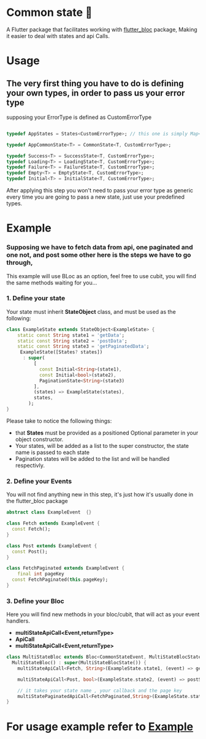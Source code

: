 # Common state 🔮
A Flutter package that facilitates working with [flutter_bloc](https://github.com/felangel/bloc/tree/master/packages/flutter_bloc) package, Making it easier to deal with states and api Calls.

# Usage

##  The very first thing you have to do is defining your own types, in order to pass us your  error type
supposing your ErrorType is defined as CustomErrorType
```dart

typedef AppStates = States<CustomErrorType>; // this one is simply Map<String,CommonState<dynamic,CustomErrorType>>

typedef AppCommonState<T> = CommonState<T, CustomErrorType>;

typedef Success<T> = SuccessState<T, CustomErrorType>;
typedef Loading<T> = LoadingState<T, CustomErrorType>;
typedef Failure<T> = FailureState<T, CustomErrorType>;
typedef Empty<T> = EmptyState<T, CustomErrorType>;
typedef Initial<T> = InitialState<T, CustomErrorType>;

```
After applying this step you won't need to pass your error type as generic every time you are going to pass a new state, just use your predefined types.


# Example

### Supposing we have to fetch data from api, one paginated and one not, and post some other here is the steps we have to go through, 
This example will use BLoc as an option, feel free to use cubit, you will find the same methods waiting for you...

### 1. Define your state
Your state must inherit **StateObject** class, and must be used as the following:
```dart
class ExampleState extends StateObject<ExampleState> {
    static const String state1 = 'getData';
    static const String state2 = 'postData';
    static const String state3 = 'getPaginatedData';
     ExampleState([States? states])
      : super(
          [
            const Initial<String>(state1),
            const Initial<bool>(state2),
            PaginationState<String>(state3)
          ],
          (states) => ExampleState(states),
          states,
        );
}
```
Please take to notice the following things:
-  that **States** must be provided as a positioned Optional parameter in your object constructor.
-  Your states, will be added as a list to the super constructor, the state name is passed to each state
-  Pagination states will be added to the list and will be handled respectivly.
### 2. Define your Events
You will not find anything new in this step, it's just how it's usually done in the flutter_bloc package
```dart
abstract class ExampleEvent  {}

class Fetch extends ExampleEvent {
  const Fetch();
}

class Post extends ExampleEvent {
  const Post();
}

class FetchPaginated extends ExampleEvent {
    final int pageKey
  const FetchPaginated(this.pageKey);
}
```
### 3. Define your Bloc

Here you will find new methods in your bloc/cubit, that will act as your event handlers.
- **multiStateApiCall<Event,returnType>**
- **ApiCall**
- **multiStateApiCall<Event,returnType>**
  

```dart
class MultiStateBloc extends Bloc<CommonStateEvent, MultiStateBlocState> {
  MultiStateBloc() : super(MultiStateBlocState()) {
    multiStateApiCall<Fetch, String>(ExampleState.state1, (event) => getSomeDataUseCase());

    multiStateApiCall<Post, bool>(ExampleState.state2, (event) => postSomeDataUseCase());

    // it takes your state name , your callback and the page key
    multiStatePaginatedApiCall<FetchPaginated,String>(ExampleState.state3, (event) => someUseCase(), (event) => event.pageKey);
}
```




# For usage example refer to [Example](https://gitlab.com/humynewversion/common_state/-/tree/main/example?ref_type=heads)
